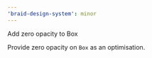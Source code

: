 ```yaml
---
'braid-design-system': minor
---
```


Add zero opacity to Box

Provide zero opacity on `Box` as an optimisation.
